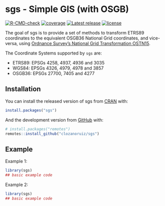 sgs - Simple GIS (with OSGB)
================

<!-- README.md is generated from README.Rmd. Please edit that file -->

<!-- badges: start -->

[![R-CMD-check](https://github.com/clozanoruiz/sgs/workflows/R-CMD-check/badge.svg?branch=main)](https://github.com/clozanoruiz/sgs/actions?workflow=R-CMD-check)
[![coverage](https://codecov.io/gh/clozanoruiz/sgs/branch/main/graph/badge.svg?token=Qd5gkpnxFc)](https://codecov.io/gh/clozanoruiz/sgs?branch=main)
[![Latest
release](https://img.shields.io/github/release/clozanoruiz/sgs.svg)](https://github.com/clozanoruiz/sgs/releases)
[![license](https://img.shields.io/badge/license-BSD%202--Clause-green.svg)](https://opensource.org/licenses/BSD-2-Clause)
<!-- badges: end -->

The goal of sgs is to provide a set of methods to transform ETRS89
coordinates to the equivalent OSGB36 National Grid coordinates, and
vice-versa, using [Ordnance Survey’s National Grid Transformation
OSTN15](https://www.ordnancesurvey.co.uk/blog/2016/09/ostn15-new-geoid-britain/).

The Coordinate Systems supported by `sgs` are:

  - ETRS89: EPSGs 4258, 4937, 4936 and 3035
  - WGS84: EPSGs 4326, 4979, 4978 and 3857
  - OSGB36: EPSGs 27700, 7405 and 4277

## Installation

You can install the released version of sgs from
[CRAN](https://CRAN.R-project.org) with:

``` r
install.packages("sgs")
```

And the development version from [GitHub](https://github.com/) with:

``` r
# install.packages("remotes")
remotes::install_github("clozanoruiz/sgs")
```

## Example

Example 1:

``` r
library(sgs)
## basic example code
```

Example 2:

``` r
library(sgs)
## basic example code
```
